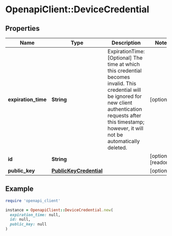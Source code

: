 # OpenapiClient::DeviceCredential

## Properties

| Name | Type | Description | Notes |
| ---- | ---- | ----------- | ----- |
| **expiration_time** | **String** | ExpirationTime: [Optional] The time at which this credential becomes invalid. This credential will be ignored for new client authentication requests after this timestamp; however, it will not be automatically deleted. | [optional] |
| **id** | **String** |  | [optional][readonly] |
| **public_key** | [**PublicKeyCredential**](PublicKeyCredential.md) |  | [optional] |

## Example

```ruby
require 'openapi_client'

instance = OpenapiClient::DeviceCredential.new(
  expiration_time: null,
  id: null,
  public_key: null
)
```

